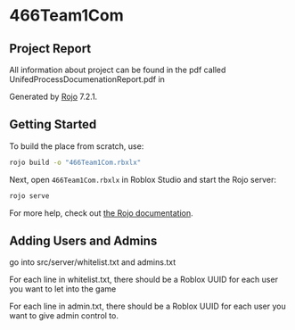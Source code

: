 # 466Team1Com

## Project Report
All information about project can be found in the pdf called UnifedProcessDocumenationReport.pdf in 


Generated by [Rojo](https://github.com/rojo-rbx/rojo) 7.2.1.

## Getting Started
To build the place from scratch, use:

```bash
rojo build -o "466Team1Com.rbxlx"
```

Next, open `466Team1Com.rbxlx` in Roblox Studio and start the Rojo server:

```bash
rojo serve
```


For more help, check out [the Rojo documentation](https://rojo.space/docs).

## Adding Users and Admins
go into src/server/whitelist.txt and admins.txt

For each line in whitelist.txt, there should be a Roblox
UUID for each user you want to let into the game

For each line in admin.txt, there should be a Roblox
UUID for each user you want to give admin control to.
